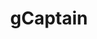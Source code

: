 ---
facebook: https://facebook.com/gCaptain-27223368885
instagram: https://instagram.com/gcaptain
linkedin: https://linkedin.com/company/gcaptain
logohandle: gcaptain
sort: gcaptain
title: gCaptain
twitter: https://x.com/gCaptain
website: https://gcaptain.com/
youtube: https://youtube.com/user/gCaptainDOTcom
---